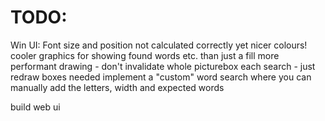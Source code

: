 TODO:
=====

Win UI:
	Font size and position not calculated correctly yet
	nicer colours!
	cooler graphics for showing found words etc. than just a fill
	more performant drawing - don't invalidate whole picturebox each search - just redraw boxes needed
	implement a "custom" word search where you can manually add the letters, width and expected words

build web ui
